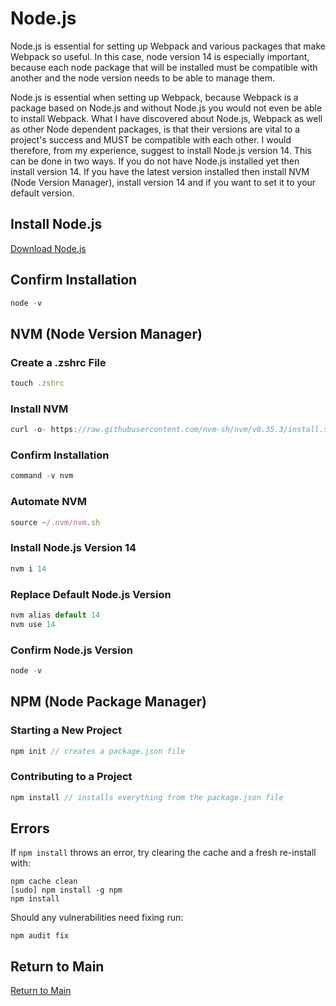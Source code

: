 # Node.js
Node.js is essential for setting up Webpack and various packages that make Webpack so useful. In this case, node version 14 is especially important, because each node package that will be installed must be compatible with another and the node version needs to be able to manage them.

Node.js is essential when setting up Webpack, because Webpack is a package based on Node.js and without Node.js you would not even be able to install Webpack. What I have discovered about Node.js, Webpack as well as other Node dependent packages, is that their versions are vital to a project's success and MUST be compatible with each other. I would therefore, from my experience, suggest to install Node.js version 14. This can be done in two ways. If you do not have Node.js installed yet then install version 14. If you have the latest version installed then install NVM (Node Version Manager), install version 14 and if you want to set it to your default version.

## Install Node.js
[Download Node.js](https://nodejs.org/en/download/)

## Confirm Installation
```js
node -v
```

## NVM (Node Version Manager)
### Create a .zshrc File
```js
touch .zshrc
```

### Install NVM
```js
curl -o- https://raw.githubusercontent.com/nvm-sh/nvm/v0.35.3/install.sh | bash
```

### Confirm Installation
```js
command -v nvm
```

### Automate NVM
```js
source ~/.nvm/nvm.sh
```

### Install Node.js Version 14
```js
nvm i 14
```

### Replace Default Node.js Version
```js
nvm alias default 14
nvm use 14
```

### Confirm Node.js Version
```js
node -v
```

## NPM (Node Package Manager)
### Starting a New Project
```js
npm init // creates a package.json file
```

### Contributing to a Project
```js
npm install // installs everything from the package.json file
```

## Errors
If `npm install` throws an error, try clearing the cache and a fresh re-install with:
```
npm cache clean 
[sudo] npm install -g npm 
npm install
```
Should any vulnerabilities need fixing run:
```
npm audit fix
```

## Return to Main
[Return to Main](https://github.com/michihodges/webpack-basics)
